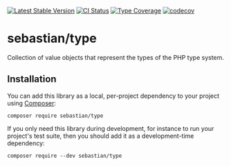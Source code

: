 [![Latest Stable Version](https://poser.pugx.org/sebastian/type/v/stable.png)](https://packagist.org/packages/sebastian/type)
[![CI Status](https://github.com/sebastianbergmann/type/workflows/CI/badge.svg)](https://github.com/sebastianbergmann/type/actions)
[![Type Coverage](https://shepherd.dev/github/sebastianbergmann/type/coverage.svg)](https://shepherd.dev/github/sebastianbergmann/type)
[![codecov](https://codecov.io/gh/sebastianbergmann/type/branch/main/graph/badge.svg)](https://codecov.io/gh/sebastianbergmann/type)

# sebastian/type

Collection of value objects that represent the types of the PHP type system.

## Installation

You can add this library as a local, per-project dependency to your project using [Composer](https://getcomposer.org/):

```
composer require sebastian/type
```

If you only need this library during development, for instance to run your project's test suite, then you should add it as a development-time dependency:

```
composer require --dev sebastian/type
```
